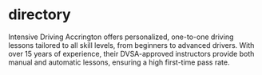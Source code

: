 # directory
Intensive Driving Accrington offers personalized, one-to-one driving lessons tailored to all skill levels, from beginners to advanced drivers. With over 15 years of experience, their DVSA-approved instructors provide both manual and automatic lessons, ensuring a high first-time pass rate.
